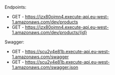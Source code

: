 Endpoints:
- GET - https://jzx80ojmn4.execute-api.eu-west-1.amazonaws.com/dev/products
- GET - https://jzx80ojmn4.execute-api.eu-west-1.amazonaws.com/dev/products/{id}

Swagger:
- GET - https://scu2y4e81b.execute-api.eu-west-1.amazonaws.com/swagger
- GET - https://scu2y4e81b.execute-api.eu-west-1.amazonaws.com/swagger.json
